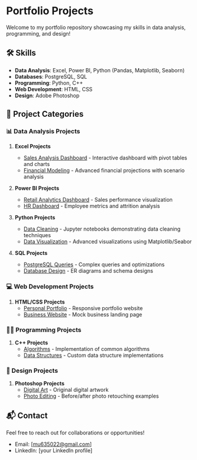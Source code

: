 # Portfolio Projects

Welcome to my portfolio repository showcasing my skills in data analysis, programming, and design!

## 🛠 Skills
- **Data Analysis**: Excel, Power BI, Python (Pandas, Matplotlib, Seaborn)
- **Databases**: PostgreSQL, SQL
- **Programming**: Python, C++
- **Web Development**: HTML, CSS
- **Design**: Adobe Photoshop

## 📂 Project Categories

### 📊 Data Analysis Projects
1. **Excel Projects**
   - [Sales Analysis Dashboard](Data_Analysis/Excel_Projects/Sales_Analysis_Dashboard.xlsx) - Interactive dashboard with pivot tables and charts
   - [Financial Modeling](Data_Analysis/Excel_Projects/Financial_Modeling.xlsx) - Advanced financial projections with scenario analysis

2. **Power BI Projects**
   - [Retail Analytics Dashboard](Data_Analysis/Power_BI/Retail_Analytics.pbix) - Sales performance visualization
   - [HR Dashboard](Data_Analysis/Power_BI/HR_Dashboard.pbix) - Employee metrics and attrition analysis

3. **Python Projects**
   - [Data Cleaning](Data_Analysis/Python/Data_Cleaning/) - Jupyter notebooks demonstrating data cleaning techniques
   - [Data Visualization](Data_Analysis/Python/Data_Visualization/) - Advanced visualizations using Matplotlib/Seabor

4. **SQL Projects**
   - [PostgreSQL Queries](Data_Analysis/SQL/PostgreSQL_Queries/) - Complex queries and optimizations
   - [Database Design](Data_Analysis/SQL/Database_Design/) - ER diagrams and schema designs

### 💻 Web Development Projects
1. **HTML/CSS Projects**
   - [Personal Portfolio](Web_Development/HTML_CSS/Personal_Portfolio/) - Responsive portfolio website
   - [Business Website](Web_Development/HTML_CSS/Business_Website/) - Mock business landing page

### 👨‍💻 Programming Projects
1. **C++ Projects**
   - [Algorithms](Programming/C++/Algorithms/) - Implementation of common algorithms
   - [Data Structures](Programming/C++/Data_Structures/) - Custom data structure implementations

### 🎨 Design Projects
1. **Photoshop Projects**
   - [Digital Art](Design/Photoshop/Digital_Art/) - Original digital artwork
   - [Photo Editing](Design/Photoshop/Photo_Editing/) - Before/after photo retouching examples

## 📬 Contact
Feel free to reach out for collaborations or opportunities!

- Email: [mu635022@gmail.com]
- LinkedIn: [your LinkedIn profile]


